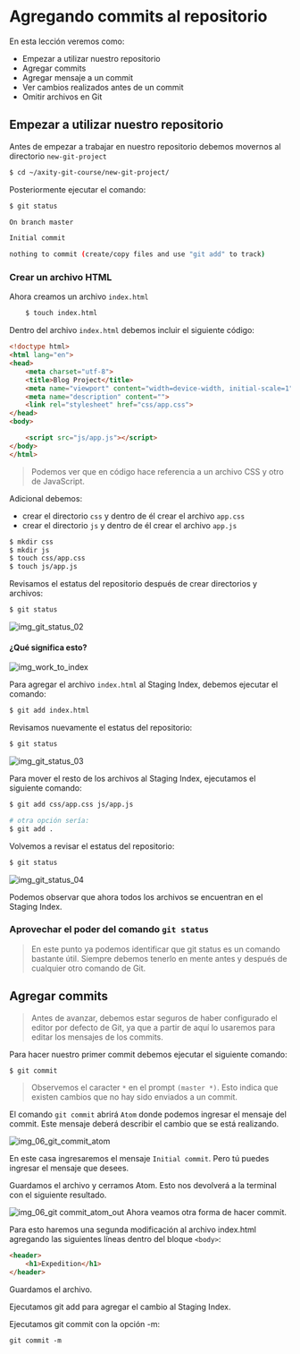 # Agregando commits al repositorio

En esta lección veremos como:

 - Empezar a utilizar nuestro repositorio
 - Agregar commits
 - Agregar mensaje a un commit
 - Ver cambios realizados antes de un commit
 - Omitir archivos en Git

## Empezar a utilizar nuestro repositorio

Antes de empezar a trabajar en nuestro repositorio debemos movernos al directorio `new-git-project` 

```bash
$ cd ~/axity-git-course/new-git-project/
``` 
Posteriormente ejecutar el comando:

```bash
$ git status
```
```bash
On branch master

Initial commit

nothing to commit (create/copy files and use "git add" to track)
```

### Crear un archivo HTML

Ahora creamos un archivo `index.html` 
```bash
    $ touch index.html
```
Dentro del archivo `index.html` debemos incluir el siguiente código:

```html
<!doctype html>
<html lang="en">
<head>
    <meta charset="utf-8">
    <title>Blog Project</title>
    <meta name="viewport" content="width=device-width, initial-scale=1">
    <meta name="description" content="">
    <link rel="stylesheet" href="css/app.css">
</head>
<body>

    <script src="js/app.js"></script>
</body>
</html>
```

> Podemos ver que en código hace referencia a un archivo CSS  y otro  de JavaScript.

Adicional debemos:
 - crear el directorio `css` y dentro de él crear el archivo `app.css`
 - crear el directorio `js` y dentro de él crear el archivo `app.js`

```bash
$ mkdir css
$ mkdir js
$ touch css/app.css
$ touch js/app.js
```

Revisamos el estatus del repositorio después de crear directorios y archivos:

```bash
$ git status
```
![img_git_status_02](images/img_06_git_status_02.png)

#### ¿Qué significa esto?

![img_work_to_index](images/img_work_to_index.gif)

Para agregar el archivo `index.html` al Staging Index, debemos ejecutar el comando:
```bash
$ git add index.html
```
Revisamos nuevamente el estatus del repositorio:
```bash
$ git status
```
![img_git_status_03](images/img_06_git_status_03.png)

Para mover el resto de los archivos al Staging Index, ejecutamos el siguiente comando:

```bash
$ git add css/app.css js/app.js

# otra opción sería:
$ git add .
```

Volvemos a revisar el estatus del repositorio:

```bash
$ git status
```

![img_git_status_04](images/img_06_git_status_04.png)

Podemos observar que ahora todos los archivos se encuentran en el Staging Index.

### Aprovechar el poder del comando `git status`

> En este punto ya podemos identificar que git status es un comando bastante útil. Siempre debemos tenerlo en mente antes y después de cualquier otro comando de Git.

## Agregar commits

> Antes de avanzar, debemos estar seguros de haber configurado el editor por defecto de Git, ya que a partir de aquí lo usaremos para editar los mensajes de los commits.

Para hacer nuestro primer commit debemos ejecutar el siguiente comando:
```bash
$ git commit
```
> Observemos el caracter `*` en el prompt `(master *)`. Esto indica que existen cambios que no hay sido enviados a un commit.

El comando `git commit` abrirá `Atom` donde podemos ingresar el mensaje del commit. Este mensaje deberá describir el cambio que se está realizando.

![img_06_git_commit_atom](images/img_06_git_commit_atom.png)

En este casa ingresaremos el mensaje `Initial commit`. Pero tú puedes ingresar el mensaje que desees. 

Guardamos el archivo y cerramos Atom. Esto nos devolverá a la terminal con el siguiente resultado.

![img_06_git commit_atom_out](images/img_06_git_commit_atom_out.png)
Ahora veamos otra forma de hacer commit.

Para esto haremos una segunda modificación al archivo index.html agregando las siguientes líneas dentro del bloque `<body>`:

```html
<header>
    <h1>Expedition</h1>
</header>
```

Guardamos el archivo.

Ejecutamos git add para agregar el cambio al Staging Index.

Ejecutamos git commit con la opción -m:

```
git commit -m 
```
<!--stackedit_data:
eyJoaXN0b3J5IjpbNjc3ODQ4MzI3LC01Mzk3ODgzNzIsMjAxMD
EyNDc1NSwtODQ4ODM1MDAxLDE0Njc3NTEyNzcsLTEwMDk5ODky
NzMsMTc4MzEyMDU1OCwyMTAxODE0MDIxLC0xOTAyNzE3NDU2LC
0xMDc1MTExMDg2LDExMzA2MDEwMzcsMjM1OTMxNjE1LC0xMTMy
ODY3MDk2LC00MTY2MDI2ODgsLTc0MTg0ODY4NSwtNzQxODQ4Nj
g1LC0xMDc3OTg4MTE5LDEzNTEwNjY2NTMsLTE4MDQ2Mjc0NCwt
MTgyMjE4NDcyNF19
-->